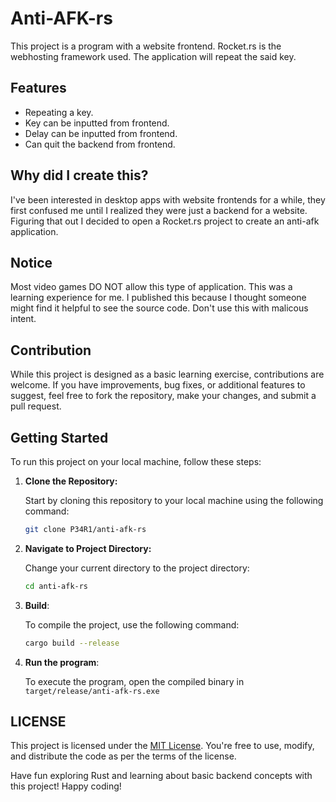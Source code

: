 # Anti-AFK-rs

This project is a program with a website frontend. Rocket.rs is the webhosting framework used. The application will repeat the said key.

## Features

- Repeating a key.
- Key can be inputted from frontend.
- Delay can be inputted from frontend.
- Can quit the backend from frontend.

## Why did I create this?

I've been interested in desktop apps with website frontends for a while, they first confused me until I realized they were just a backend for a website.
Figuring that out I decided to open a Rocket.rs project to create an anti-afk application.

## Notice

Most video games DO NOT allow this type of application. This was a learning experience for me. I published this because I thought someone might find it helpful to see the source code. Don't use this with malicous intent.

## Contribution

While this project is designed as a basic learning exercise, contributions are welcome. If you have improvements, bug fixes, or additional features to suggest, feel free to fork the repository, make your changes, and submit a pull request.

## Getting Started

To run this project on your local machine, follow these steps:

1. **Clone the Repository:**

   Start by cloning this repository to your local machine using the following command:

   ```sh
   git clone P34R1/anti-afk-rs
   ```

2. **Navigate to Project Directory:**

   Change your current directory to the project directory:

   ```sh
   cd anti-afk-rs
   ```

3. **Build**:

   To compile the project, use the following command:

   ```sh
   cargo build --release
   ```

4. **Run the program**:

   To execute the program, open the compiled binary in `target/release/anti-afk-rs.exe`

## LICENSE

This project is licensed under the [MIT License](LICENSE). You're free to use, modify, and distribute the code as per the terms of the license.

Have fun exploring Rust and learning about basic backend concepts with this project! Happy coding!
